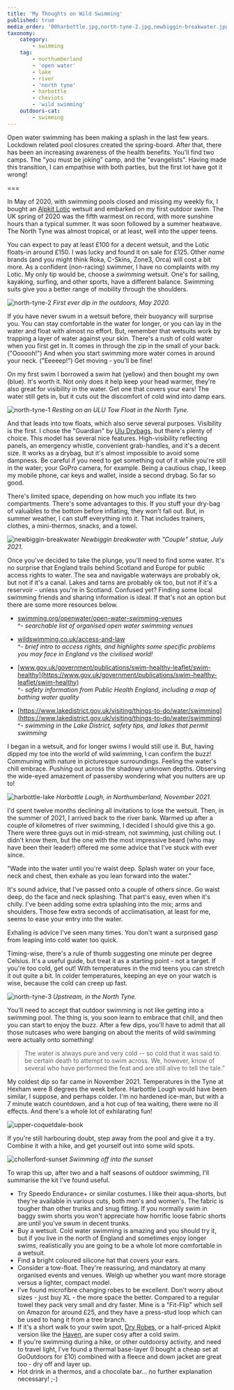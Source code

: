 ```yaml
---
title: 'My Thoughts on Wild Swimming'
published: true
media_order: '00harbottle.jpg,north-tyne-2.jpg,newbiggin-breakwater.jpg,north-tyne-1.jpg,harbottle-lake.jpg,north-tyne-3.jpg,upper-coquetdale-book.jpg,chollerford-sunset.jpg'
taxonomy:
    category:
        - swimming
    tag:
        - northumberland
        - 'open water'
        - lake
        - river
        - 'north tyne'
        - harbottle
        - cheviots
        - 'wild swimming'
    outdoors-cat:
        - swimming
---
```


Open water swimming has been making a splash in the last few years. Lockdown related pool closures created the spring-board. After that, there has been an increasing awareness of the health benefits. You'll find two camps. The "you must be joking" camp, and the "evangelists". Having made this transition, I can empathise with both parties, but the first lot have got it wrong!

===

In May of 2020, with swimming pools closed and missing my weekly fix, I bought an [Alpkit Lotic](https://alpkit.com/products/lotic-mens) wetsuit and embarked on my first outdoor swim. The UK spring of 2020 was the fifth warmest on record, with more sunshine hours than a typical summer. It was soon followed by a summer heatwave. The North Tyne was almost tropical, or at least, well into the upper teens.

You can expect to pay at least £100 for a decent wetsuit, and the Lotic floats-in around £150. I was lucky and found it on sale for £125. Other *name* brands (and you might think Roka, C-Skins, Zone3, Orca) will cost a bit more. As a confident (non-racing) swimmer, I have no complaints with my Lotic. My only tip would be, choose a *swimming* wetsuit. One's for sailing, kayaking, surfing, and other sports, have a different balance. Swimming suits give you a better range of mobility through the shoulders.

![north-tyne-2](north-tyne-2.jpg "north-tyne-2")
*First ever dip in the outdoors, May 2020.*

If you have never swum in a wetsuit before, their buoyancy will surprise you. You can stay comfortable in the water for longer, or you can lay in the water and float with almost no effort. But, remember that wetsuits work by trapping a layer of water against your skin. There's a rush of cold water when you first get in. It comes in through the zip in the small of your back. ("Oooooh!") And when you start swimming more water comes in around your neck. ("Eeeeep!") Get moving - you'll be fine!

On my first swim I borrowed a swim hat (yellow) and then bought my own (blue). It's worth it. Not only does it help keep your head warmer, they're also great for visibility in the water. Get one that covers your ears! The water still gets in, but it cuts out the discomfort of cold wind into damp ears.

![north-tyne-1](north-tyne-1.jpg "north-tyne-1")
*Resting on an ULU Tow Float in the North Tyne.*

And that leads into tow floats, which also serve several purposes. Visibility is the first. I chose the "Guardian" by [Ulu Drybags](https://uludrybags.com/), but there's plenty of choice. This model has several nice features. High-visibility reflecting panels, an emergency whistle, convenient grab-handles, and it's a decent size. It works as a drybag, but it's almost impossible to avoid some dampness. Be careful if you need to get something out of it while you're still in the water; your GoPro camera, for example. Being a cautious chap, I keep my mobile phone, car keys and wallet, inside a second drybag. So far so good.

There's limited space, depending on how much you inflate its two compartments. There's some advantages to this. If you stuff your dry-bag of valuables to the bottom before inflating, they won't fall out. But, in summer weather, I can stuff everything into it. That includes trainers, clothes, a mini-thermos, snacks, and a towel.

![newbiggin-breakwater](newbiggin-breakwater.jpg "newbiggin-breakwater")
*Newbiggin breakwater with "Couple" statue, July 2021.*

Once you've decided to take the plunge, you'll need to find some water. It's no surprise that England trails behind Scotland and Europe for public access rights to water. The sea and navigable waterways are probably ok, but not if it's a canal. Lakes and tarns are probably ok too, but not if it's a reservoir - unless you're in Scotland. Confused yet? Finding some local swimming friends and sharing information is ideal. If that's not an option but there are some more resources below. 

* [swimming.org/openwater/open-water-swimming-venues](https://www.swimming.org/openwater/open-water-swimming-venues/)  
^- *searchable list of organised open water swimming venues*

* [wildswimming.co.uk/access-and-law](https://www.wildswimming.co.uk/access-and-law/)  
^- *brief intro to access rights, and highlights some specific problems you may face in England vs the civilised world!*

* [www.gov.uk/government/publications/swim-healthy-leaflet/swim-healthy](https://www.gov.uk/government/publications/swim-healthy-leaflet/swim-healthy)  
^- *safety information from Public Health England, including a map of bathing water quality*

* [https://www.lakedistrict.gov.uk/visiting/things-to-do/water/swimming](https://www.lakedistrict.gov.uk/visiting/things-to-do/water/swimming)  
^- *swimming in the Lake District, safety tips, and lakes that permit swimming*

I began in a wetsuit, and for longer swims I would still use it. But, having dipped my toe into the world of wild swimming, I can confirm the buzz! Communing with nature in picturesque surroundings. Feeling the water's chill embrace. Pushing out across the shadowy unknown depths. Observing the wide-eyed amazement of passersby wondering what you nutters are up to!

![harbottle-lake](harbottle-lake.jpg "harbottle-lake")
*Harbottle Lough, in Northumberland, November 2021.*

I'd spent twelve months declining all invitations to lose the wetsuit. Then, in the summer of 2021, I arrived back to the river bank. Warmed up after a couple of kilometres of river swimming, I decided I should give this a go. There were three guys out in mid-stream, not swimming, just chilling out. I didn't know them, but the one with the most impressive beard (who may have been their leader!) offered me some advice that I've stuck with ever since.

"Wade into the water until you're waist deep. Splash water on your face, neck and chest, then exhale as you lean forward into the water."

It's sound advice, that I've passed onto a couple of others since. Go waist deep, do the face and neck splashing. That part's easy, even when it's chilly. I've been adding some extra splashing into the mix; arms and shoulders. Those few extra seconds of acclimatisation, at least for me, seems to ease your entry into the water.

Exhaling is advice I've seen many times. You don't want a surprised gasp from leaping into cold water too quick.

Timing-wise, there's a rule of thumb suggesting one minute per degree Celsius. It's a useful guide, but treat it as a starting point - not a target. If you're too cold, get out! With temperatures in the mid teens you can stretch it out quite a bit. In colder temperatures, keeping an eye on your watch is wise, because the cold can creep up fast.

![north-tyne-3](north-tyne-3.jpg "north-tyne-3")
*Upstream, in the North Tyne.*

You'll need to accept that outdoor swimming is not like getting into a swimming pool. The thing is, you soon learn to embrace that chill, and then you can start to enjoy the buzz. After a few dips, you'll have to admit that all those nutcases who were banging on about the merits of wild swimming were actually onto something!

> The water is always pure and very cold -- so cold that it was said to be certain death to attempt to swim across. We, however, know of several who have performed the feat and are still alive to tell the tale."

My coldest dip so far came in November 2021. Temperatures in the Tyne at Hexham were 8 degrees the week before. Harbottle Lough would have been similar, I suppose, and perhaps colder. I'm no hardened ice-man, but with a 7 minute watch countdown, and a hot cup of tea waiting, there were no ill effects. And there's a whole lot of exhilarating fun!

![upper-coquetdale-book](upper-coquetdale-book.jpg "upper-coquetdale-book")

If you're still harbouring doubt, step away from the pool and give it a try. Combine it with a hike, and get yourself out into some wild spots.

![chollerford-sunset](chollerford-sunset.jpg "chollerford-sunset")
*Swimming off into the sunset*

To wrap this up, after two and a half seasons of outdoor swimming, I'll summarise the kit I've found useful.

* Try Speedo Endurance+ or similar costumes. I like their aqua-shorts, but they're available in various cuts, both men's and women's. The fabric is tougher than other trunks and snug fitting. If you normally swim in baggy swim shorts you won't appreciate how horrific loose fabric shorts are until you've swum in decent trunks.
* Buy a wetsuit. Cold water swimming is amazing and you should try it, but if you live in the north of England and sometimes enjoy longer swims, realistically you are going to be a whole lot more comfortable in a wetsuit.
* Find a bright coloured silicone hat that covers your ears.
* Consider a tow-float. They're reassuring, and mandatory at many organised events and venues. Weigh up whether you want more storage versus a lighter, compact model.
* I've found microfibre changing robes to be excellent. Don't worry about sizes - just buy XL - the more space the better. Compared to a regular towel they pack very small and dry faster. Mine is a "Fit-Flip" which sell on Amazon for around £25, and they have a press-stud loop which can be used to hang it from a tree branch.
* If it's a short walk to your swim spot, [Dry Robes](https://dryrobe.com/), or a half-priced Alpkit version like the [Haven](https://alpkit.com/products/haven-changing-robe), are super cosy after a cold swim.
* If you're swimming during a hike, or other outdoorsy activity, and need to travel light, I've found a thermal base-layer (I bought a cheap set at GoOutdoors for £10) combined with a fleece and down jacket are great too - dry off and layer up.
* Hot drink in a thermos, and a chocolate bar... no further explanation necessary! ;-)